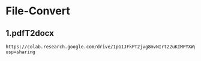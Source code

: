 # File-Convert
## 1.pdfT2docx

    https://colab.research.google.com/drive/1pG1JFkPT2jvg8mvNIrt22uKIMPYXWpD7?usp=sharing
